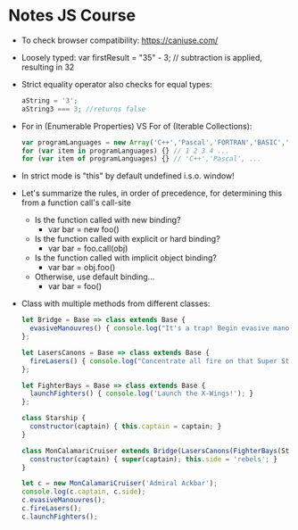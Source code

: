 Notes JS Course
===============

* To check browser compatibility: https://caniuse.com/

* Loosely typed:
    var firstResult = "35" - 3; // subtraction is applied, resulting in 32

* Strict equality operator also checks for equal types:

    ```javascript
    aString = '3';
    aString3 === 3; //returns false
    ```

* For in (Enumerable Properties) VS For of (Iterable Collections):

    ```javascript
    var programLanguages = new Array('C++','Pascal','FORTRAN','BASIC','C#','Java','Perl','JavaScript');
    for (var item in programLanguages) {} // 1 2 3 4 ...
    for (var item of programLanguages) {} // 'C++','Pascal', ...
    ```

* In strict mode is "this" by default undefined i.s.o. window!

* Let's summarize the rules, in order of precedence, for determining this from a function call's call-site
  * Is the function called with new binding?
    * var bar = new foo()
  * Is the function called with explicit or hard binding?
    * var bar = foo.call(obj)
  * Is the function called with implicit object binding?
    * var bar = obj.foo()
  * Otherwise, use default binding...
    * var bar = foo()

* Class with multiple methods from different classes:

    ```javascript
    let Bridge = Base => class extends Base {
      evasiveManouvres() { console.log("It's a trap! Begin evasive manouvres!"); }
    };

    let LasersCanons = Base => class extends Base {
      fireLasers() { console.log("Concentrate all fire on that Super Star Destroyer!"); }
    };

    let FighterBays = Base => class extends Base {
      launchFighters() { console.log('Launch the X-Wings!'); }
    };

    class Starship {
      constructor(captain) { this.captain = captain; }
    }

    class MonCalamariCruiser extends Bridge(LasersCanons(FighterBays(Starship))) {
      constructor(captain) { super(captain); this.side = 'rebels'; }
    }

    let c = new MonCalamariCruiser('Admiral Ackbar');
    console.log(c.captain, c.side);
    c.evasiveManouvres();
    c.fireLasers();
    c.launchFighters();
    ```
